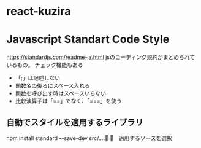 # react-kuzira


# Javascript Standart Code Style
https://standardjs.com/readme-ja.html
jsのコーディング規約がまとめられているもの。
チェック機能もある
- 「;」は記述しない
- 関数名の後ろにスペース入れる
- 関数を呼び出す時はスペースいらない
- 比較演算子は「==」でなく、「===」を使う

## 自動でスタイルを適用するライブラリ
npm install standard --save-dev
src/.... ⇦　適用するソースを選択